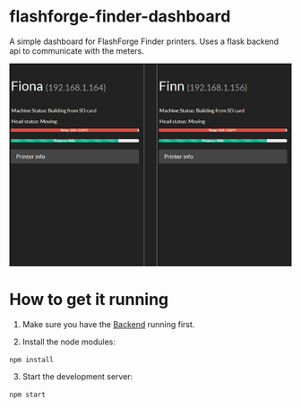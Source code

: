 # flashforge-finder-dashboard
A simple dashboard for FlashForge Finder printers. Uses a flask backend api to communicate with the meters.

![Dashboard example image](https://github.com/01F0/flashforge-finder-dashboard/blob/master/example.png)

# How to get it running

1. Make sure you have the [Backend](https://github.com/01F0/flashforge-finder-api) running first.

2. Install the node modules:

`npm install`

3. Start the development server:

`npm start`

